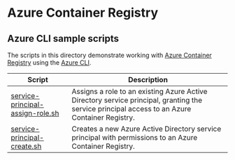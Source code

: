 # Azure Container Registry

## Azure CLI sample scripts

The scripts in this directory demonstrate working with [Azure Container Registry][acr-home] using the [Azure CLI][azure-cli].

| Script | Description |
| ------ | ----------- |
|[service-principal-assign-role.sh][sp-assign]| Assigns a role to an existing Azure Active Directory service principal, granting the service principal access to an Azure Container Registry. |
|[service-principal-create.sh][sp-create]| Creates a new Azure Active Directory service principal with permissions to an Azure Container Registry. |

<!-- SCRIPTS -->
[sp-assign]: ./service-principal-assign-role/service-principal-assign-role.sh
[sp-create]: ./service-principal-create/service-principal-create.sh

<!-- EXTERNAL -->
[acr-home]: https://azure.microsoft.com/services/container-registry/
[azure-cli]: https://docs.microsoft.com/cli/azure/overview
